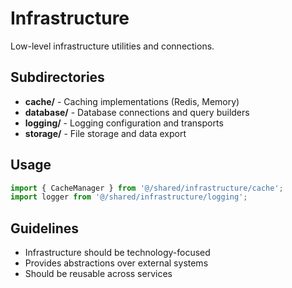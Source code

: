 # Infrastructure

Low-level infrastructure utilities and connections.

## Subdirectories

- **cache/** - Caching implementations (Redis, Memory)
- **database/** - Database connections and query builders
- **logging/** - Logging configuration and transports
- **storage/** - File storage and data export

## Usage

```typescript
import { CacheManager } from '@/shared/infrastructure/cache';
import logger from '@/shared/infrastructure/logging';
```

## Guidelines

- Infrastructure should be technology-focused
- Provides abstractions over external systems
- Should be reusable across services
